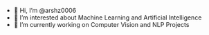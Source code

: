 - 👋 Hi, I’m @arshz0006
- 👀 I’m interested  about Machine Learning and Artificial Intelligence
- 🌱 I’m currently working on Computer Vision and NLP Projects


<!---
arshz0006/arshz0006 is a ✨ special ✨ repository because its `README.md` (this file) appears on your GitHub profile.
You can click the Preview link to take a look at your changes.
--->
